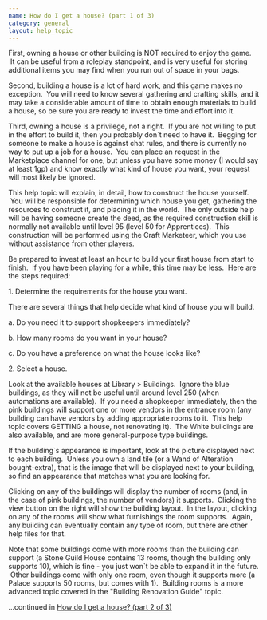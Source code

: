 ```yaml
---
name: How do I get a house? (part 1 of 3)
category: general
layout: help_topic
---
```

First, owning a house or other building is NOT required to enjoy the game.  It can be useful from a roleplay standpoint, and is very useful for storing additional items you may find when you run out of space in your bags. 

  

Second, building a house is a lot of hard work, and this game makes no exception.  You will need to know several gathering and crafting skills, and it may take a considerable amount of time to obtain enough materials to build a house, so be sure you are ready to invest the time and effort into it.

  

Third, owning a house is a privilege, not a right.  If you are not willing to put in the effort to build it, then you probably don\`t need to have it.  Begging for someone to make a house is against chat rules, and there is currently no way to put up a job for a house.  You can place an request in the Marketplace channel for one, but unless you have some money (I would say at least 1gp) and know exactly what kind of house you want, your request will most likely be ignored.

  

This help topic will explain, in detail, how to construct the house yourself.  You will be responsible for determining which house you get, gathering the resources to construct it, and placing it in the world.  The only outside help will be having someone create the deed, as the required construction skill is normally not available until level 95 (level 50 for Apprentices).  This construction will be performed using the Craft Marketeer, which you use without assistance from other players.

  

Be prepared to invest at least an hour to build your first house from start to finish.  If you have been playing for a while, this time may be less.  Here are the steps required:

  

1\. Determine the requirements for the house you want. 

  

There are several things that help decide what kind of house you will build.

a. Do you need it to support shopkeepers immediately?

b. How many rooms do you want in your house?

c. Do you have a preference on what the house looks like?

  

2\. Select a house. 

  

Look at the available houses at Library > Buildings.  Ignore the blue buildings, as they will not be useful until around level 250 (when automations are available).  If you need a shopkeeper immediately, then the pink buildings will support one or more vendors in the entrance room (any building can have vendors by adding appropriate rooms to it.  This help topic covers GETTING a house, not renovating it).  The White buildings are also available, and are more general-purpose type buildings.

  

If the building\`s appearance is important, look at the picture displayed next to each building.  Unless you own a land tile (or a Wand of Alteration bought-extra), that is the image that will be displayed next to your building, so find an appearance that matches what you are looking for.

  

Clicking on any of the buildings will display the number of rooms (and, in the case of pink buildings, the number of vendors) it supports.  Clicking the view button on the right will show the building layout.  In the layout, clicking on any of the rooms will show what furnishings the room supports.  Again, any building can eventually contain any type of room, but there are other help files for that.

  

Note that some buildings come with more rooms than the building can support (a Stone Guild House contains 13 rooms, though the building only supports 10), which is fine - you just won\`t be able to expand it in the future.  Other buildings come with only one room, even though it supports more (a Palace supports 50 rooms, but comes with 1).  Building rooms is a more advanced topic covered in the "Building Renovation Guide" topic.

...continued in [How do I get a house? (part 2 of 3)](manualnew.asp?search=714)